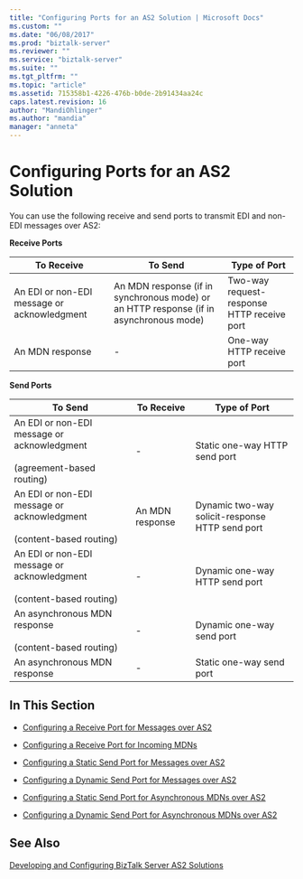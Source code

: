 ```yaml
---
title: "Configuring Ports for an AS2 Solution | Microsoft Docs"
ms.custom: ""
ms.date: "06/08/2017"
ms.prod: "biztalk-server"
ms.reviewer: ""
ms.service: "biztalk-server"
ms.suite: ""
ms.tgt_pltfrm: ""
ms.topic: "article"
ms.assetid: 715358b1-4226-476b-b0de-2b91434aa24c
caps.latest.revision: 16
author: "MandiOhlinger"
ms.author: "mandia"
manager: "anneta"
---
```

# Configuring Ports for an AS2 Solution
You can use the following receive and send ports to transmit EDI and non-EDI messages over AS2:  
  
 **Receive Ports**  
  
|To Receive|To Send|Type of Port|  
|----------------|-------------|------------------|  
|An EDI or non-EDI message or acknowledgment|An MDN response (if in synchronous mode) or an HTTP response (if in asynchronous mode)|Two-way request-response HTTP receive port|  
|An MDN response|-|One-way HTTP receive port|  
  
 **Send Ports**  
  
|To Send|To Receive|Type of Port|  
|-------------|----------------|------------------|  
|An EDI or non-EDI message or acknowledgment<br /><br /> (agreement-based routing)|-|Static one-way HTTP send port|  
|An EDI or non-EDI message or acknowledgment<br /><br /> (content-based routing)|An MDN response|Dynamic two-way solicit-response HTTP send port|  
|An EDI or non-EDI message or acknowledgment<br /><br /> (content-based routing)|-|Dynamic one-way HTTP send port|  
|An asynchronous MDN response<br /><br /> (content-based routing)|-|Dynamic one-way send port|  
|An asynchronous MDN response|-|Static one-way send port|  
  
## In This Section  
  
-   [Configuring a Receive Port for Messages over AS2](../core/configuring-a-receive-port-for-messages-over-as2.md)  
  
-   [Configuring a Receive Port for Incoming MDNs](../core/configuring-a-receive-port-for-incoming-mdns.md)  
  
-   [Configuring a Static Send Port for Messages over AS2](../core/configuring-a-static-send-port-for-messages-over-as2.md)  
  
-   [Configuring a Dynamic Send Port for Messages over AS2](../core/configuring-a-dynamic-send-port-for-messages-over-as2.md)  
  
-   [Configuring a Static Send Port for Asynchronous MDNs over AS2](../core/configuring-a-static-send-port-for-asynchronous-mdns-over-as2.md)  
  
-   [Configuring a Dynamic Send Port for Asynchronous MDNs over AS2](../core/configuring-a-dynamic-send-port-for-asynchronous-mdns-over-as2.md)  
  
## See Also  
 [Developing and Configuring BizTalk Server AS2 Solutions](../core/developing-and-configuring-biztalk-server-as2-solutions.md)